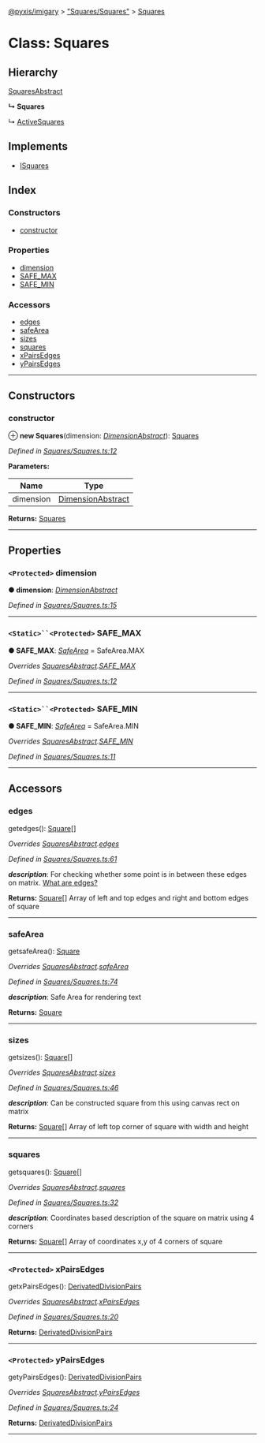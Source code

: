 [@pyxis/imigary](../README.md) > ["Squares/Squares"](../modules/_squares_squares_.md) > [Squares](../classes/_squares_squares_.squares.md)

# Class: Squares

## Hierarchy

 [SquaresAbstract](_squares_squaresabstract_.squaresabstract.md)

**↳ Squares**

↳  [ActiveSquares](_activesquares_activesquares_.activesquares.md)

## Implements

* [ISquares](../interfaces/_squares_types_.isquares.md)

## Index

### Constructors

* [constructor](_squares_squares_.squares.md#constructor)

### Properties

* [dimension](_squares_squares_.squares.md#dimension)
* [SAFE_MAX](_squares_squares_.squares.md#safe_max)
* [SAFE_MIN](_squares_squares_.squares.md#safe_min)

### Accessors

* [edges](_squares_squares_.squares.md#edges)
* [safeArea](_squares_squares_.squares.md#safearea)
* [sizes](_squares_squares_.squares.md#sizes)
* [squares](_squares_squares_.squares.md#squares)
* [xPairsEdges](_squares_squares_.squares.md#xpairsedges)
* [yPairsEdges](_squares_squares_.squares.md#ypairsedges)

---

## Constructors

<a id="constructor"></a>

###  constructor

⊕ **new Squares**(dimension: *[DimensionAbstract](_dimension_dimensionabstract_.dimensionabstract.md)*): [Squares](_squares_squares_.squares.md)

*Defined in [Squares/Squares.ts:12](https://github.com/creaux/pyxis/blob/1000889/packages/imigary/src/Squares/Squares.ts#L12)*

**Parameters:**

| Name | Type |
| ------ | ------ |
| dimension | [DimensionAbstract](_dimension_dimensionabstract_.dimensionabstract.md) |

**Returns:** [Squares](_squares_squares_.squares.md)

___

## Properties

<a id="dimension"></a>

### `<Protected>` dimension

**● dimension**: *[DimensionAbstract](_dimension_dimensionabstract_.dimensionabstract.md)*

*Defined in [Squares/Squares.ts:15](https://github.com/creaux/pyxis/blob/1000889/packages/imigary/src/Squares/Squares.ts#L15)*

___
<a id="safe_max"></a>

### `<Static>``<Protected>` SAFE_MAX

**● SAFE_MAX**: *[SafeArea](../enums/_squares_types_.safearea.md)* =  SafeArea.MAX

*Overrides [SquaresAbstract](_squares_squaresabstract_.squaresabstract.md).[SAFE_MAX](_squares_squaresabstract_.squaresabstract.md#safe_max)*

*Defined in [Squares/Squares.ts:12](https://github.com/creaux/pyxis/blob/1000889/packages/imigary/src/Squares/Squares.ts#L12)*

___
<a id="safe_min"></a>

### `<Static>``<Protected>` SAFE_MIN

**● SAFE_MIN**: *[SafeArea](../enums/_squares_types_.safearea.md)* =  SafeArea.MIN

*Overrides [SquaresAbstract](_squares_squaresabstract_.squaresabstract.md).[SAFE_MIN](_squares_squaresabstract_.squaresabstract.md#safe_min)*

*Defined in [Squares/Squares.ts:11](https://github.com/creaux/pyxis/blob/1000889/packages/imigary/src/Squares/Squares.ts#L11)*

___

## Accessors

<a id="edges"></a>

###  edges

getedges(): [Square](../modules/_squares_types_.md#square)[]

*Overrides [SquaresAbstract](_squares_squaresabstract_.squaresabstract.md).[edges](_squares_squaresabstract_.squaresabstract.md#edges)*

*Defined in [Squares/Squares.ts:61](https://github.com/creaux/pyxis/blob/1000889/packages/imigary/src/Squares/Squares.ts#L61)*

*__description__*: For checking whether some point is in between these edges on matrix. [What are edges?](./../../src/Squares/Edges.md)

**Returns:** [Square](../modules/_squares_types_.md#square)[]
Array of left and top edges and right and bottom edges of square

___
<a id="safearea"></a>

###  safeArea

getsafeArea(): [Square](../modules/_squares_types_.md#square)

*Overrides [SquaresAbstract](_squares_squaresabstract_.squaresabstract.md).[safeArea](_squares_squaresabstract_.squaresabstract.md#safearea)*

*Defined in [Squares/Squares.ts:74](https://github.com/creaux/pyxis/blob/1000889/packages/imigary/src/Squares/Squares.ts#L74)*

*__description__*: Safe Area for rendering text

**Returns:** [Square](../modules/_squares_types_.md#square)

___
<a id="sizes"></a>

###  sizes

getsizes(): [Square](../modules/_squares_types_.md#square)[]

*Overrides [SquaresAbstract](_squares_squaresabstract_.squaresabstract.md).[sizes](_squares_squaresabstract_.squaresabstract.md#sizes)*

*Defined in [Squares/Squares.ts:46](https://github.com/creaux/pyxis/blob/1000889/packages/imigary/src/Squares/Squares.ts#L46)*

*__description__*: Can be constructed square from this using canvas rect on matrix

**Returns:** [Square](../modules/_squares_types_.md#square)[]
Array of left top corner of square with width and height

___
<a id="squares"></a>

###  squares

getsquares(): [Square](../modules/_squares_types_.md#square)[]

*Overrides [SquaresAbstract](_squares_squaresabstract_.squaresabstract.md).[squares](_squares_squaresabstract_.squaresabstract.md#squares)*

*Defined in [Squares/Squares.ts:32](https://github.com/creaux/pyxis/blob/1000889/packages/imigary/src/Squares/Squares.ts#L32)*

*__description__*: Coordinates based description of the square on matrix using 4 corners

**Returns:** [Square](../modules/_squares_types_.md#square)[]
Array of coordinates x,y of 4 corners of square

___
<a id="xpairsedges"></a>

### `<Protected>` xPairsEdges

getxPairsEdges(): [DerivatedDivisionPairs](../modules/_division_types_.md#derivateddivisionpairs)

*Overrides [SquaresAbstract](_squares_squaresabstract_.squaresabstract.md).[xPairsEdges](_squares_squaresabstract_.squaresabstract.md#xpairsedges)*

*Defined in [Squares/Squares.ts:20](https://github.com/creaux/pyxis/blob/1000889/packages/imigary/src/Squares/Squares.ts#L20)*

**Returns:** [DerivatedDivisionPairs](../modules/_division_types_.md#derivateddivisionpairs)

___
<a id="ypairsedges"></a>

### `<Protected>` yPairsEdges

getyPairsEdges(): [DerivatedDivisionPairs](../modules/_division_types_.md#derivateddivisionpairs)

*Overrides [SquaresAbstract](_squares_squaresabstract_.squaresabstract.md).[yPairsEdges](_squares_squaresabstract_.squaresabstract.md#ypairsedges)*

*Defined in [Squares/Squares.ts:24](https://github.com/creaux/pyxis/blob/1000889/packages/imigary/src/Squares/Squares.ts#L24)*

**Returns:** [DerivatedDivisionPairs](../modules/_division_types_.md#derivateddivisionpairs)

___

